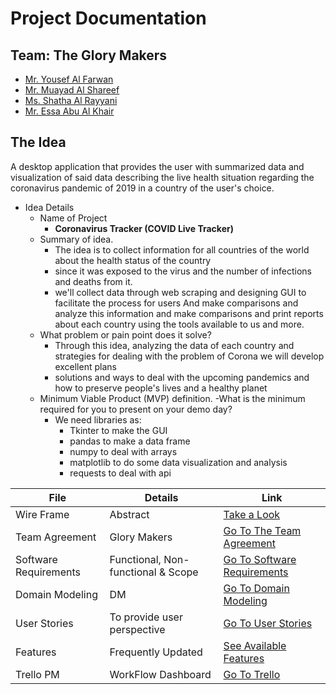 # Project Documentation

## Team: **The Glory Makers**

- [Mr. Yousef Al Farwan](https://github.com/Yousef-010)
- [Mr. Muayad Al Shareef](https://github.com/muayedjj)
- [Ms. Shatha Al Rayyani](https://github.com/ShathaAlrayyani)
- [Mr. Essa Abu Al Khair](https://github.com/Essa31)

## The Idea

A desktop application that provides the user with summarized data
and visualization of said data describing the live health situation regarding the coronavirus pandemic of 2019
in a country of the user's choice.

- Idea Details
  - Name of Project
    - **Coronavirus Tracker (COVID Live Tracker)**
  - Summary of idea.
    - The idea is to collect information for all countries of the world about the health status of the country
    - since it was exposed to the virus and the number of infections and deaths from it.
    - we'll collect data through web scraping and designing GUI to facilitate the process for users
      And make comparisons and analyze this information and make comparisons and print reports about each country using
      the tools available to us and more.
  - What problem or pain point does it solve?
    - Through this idea, analyzing the data of each country and strategies for dealing with the problem of Corona
      we will develop excellent plans
    - solutions and ways to deal with the upcoming pandemics and how to preserve people's lives and a healthy planet
  - Minimum Viable Product (MVP) definition.
  -What is the minimum required for you to present on your demo day?
    - We need libraries as:
      - Tkinter to make the GUI
      - pandas to make a data frame
      - numpy to deal with arrays
      - matplotlib to do some data visualization and analysis
      - requests to deal with api

| File                  | Details                            | Link                                                                            |
|-----------------------|------------------------------------|---------------------------------------------------------------------------------|
| Wire Frame            | Abstract                           | [Take a Look](source_code/Documentation/WireFrame.md)                           |
| Team Agreement        | Glory Makers                       | [Go To The Team Agreement](source_code/Documentation/Team_Agreement.md)         |
| Software Requirements | Functional, Non-functional & Scope | [Go To Software Requirements](source_code/Documentation/Software_Requirements.md) |
| Domain Modeling       | DM                                 | [Go To Domain Modeling](source_code/Documentation/Domain_Modeling.md)           |
| User Stories          | To provide user perspective        | [Go To User Stories](source_code/Documentation/User_Stories.md)                 |
| Features              | Frequently Updated                 | [See Available Features](source_code/Documentation/Features.md)                 |
| Trello PM             | WorkFlow Dashboard                 | [Go To Trello](https://trello.com/b/1xXozFIe/agile)                             |
